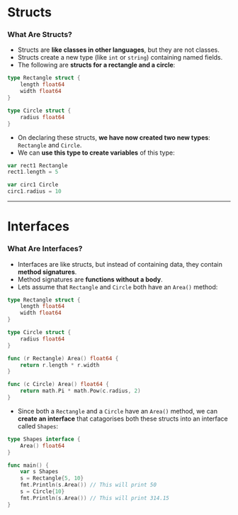 # Structs

### What Are Structs?
+ Structs are **like classes in other languages**, but they are not classes.
+ Structs create a new type (like `int` or `string`) containing named fields.
+ The following are **structs for a rectangle and a circle**:
```go
type Rectangle struct {
    length float64
    width float64
}

type Circle struct {
    radius float64
}
```

+ On declaring these structs, **we have now created two new types**: `Rectangle` and `Circle`.
+ We can **use this type to create variables** of this type:
```go
var rect1 Rectangle
rect1.length = 5

var circ1 Circle
circ1.radius = 10
```
---

# Interfaces

### What Are Interfaces?
+ Interfaces are like structs, but instead of containing data, they contain **method signatures**.
+ Method signatures are **functions without a body**.
+ Lets assume that `Rectangle` and `Circle` both have an `Area()` method:
```go
type Rectangle struct {
    length float64
    width float64
}

type Circle struct {
    radius float64
}

func (r Rectangle) Area() float64 {
    return r.length * r.width
}

func (c Circle) Area() float64 {
    return math.Pi * math.Pow(c.radius, 2)
}
```

+ Since both a `Rectangle` and a `Circle` have an `Area()` method, we can **create an interface** that catagorises both these structs into an interface called `Shapes`:
```go
type Shapes interface {
    Area() float64
}

func main() {
    var s Shapes
    s = Rectangle{5, 10}
    fmt.Println(s.Area()) // This will print 50
    s = Circle{10}
    fmt.Println(s.Area()) // This will print 314.15
}
```
